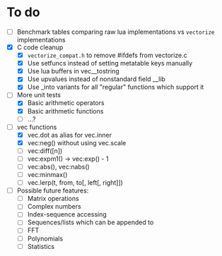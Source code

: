 # To do

- [ ] Benchmark tables comparing raw lua implementations vs `vectorize` implementations
- [x] C code cleanup
  - [x] `vectorize_compat.h` to remove #ifdefs from vectorize.c
  - [x] Use setfuncs instead of setting metatable keys manually
  - [x] Use lua buffers in vec\_\_tostring
  - [x] Use upvalues instead of nonstandard field \_\_lib
  - [x] Use \_into variants for all "regular" functions which support it
- [ ] More unit tests
  - [x] Basic arithmetic operators
  - [x] Basic arithmetic functions
  - [ ] ...?
- [ ] vec functions
  - [x] vec.dot as alias for vec.inner
  - [x] vec:neg() without using vec.scale
  - [ ] vec:diff([n])
  - [ ] vec:expm1() -> vec:exp() - 1
  - [ ] vec:abs(), vec:nabs()
  - [ ] vec:minmax()
  - [ ] vec.lerp(t, from, to[, left[, right]])
- [ ] Possible future features:
  - [ ] Matrix operations
  - [ ] Complex numbers
  - [ ] Index-sequence accessing
  - [ ] Sequences/lists which can be appended to
  - [ ] FFT
  - [ ] Polynomials
  - [ ] Statistics
